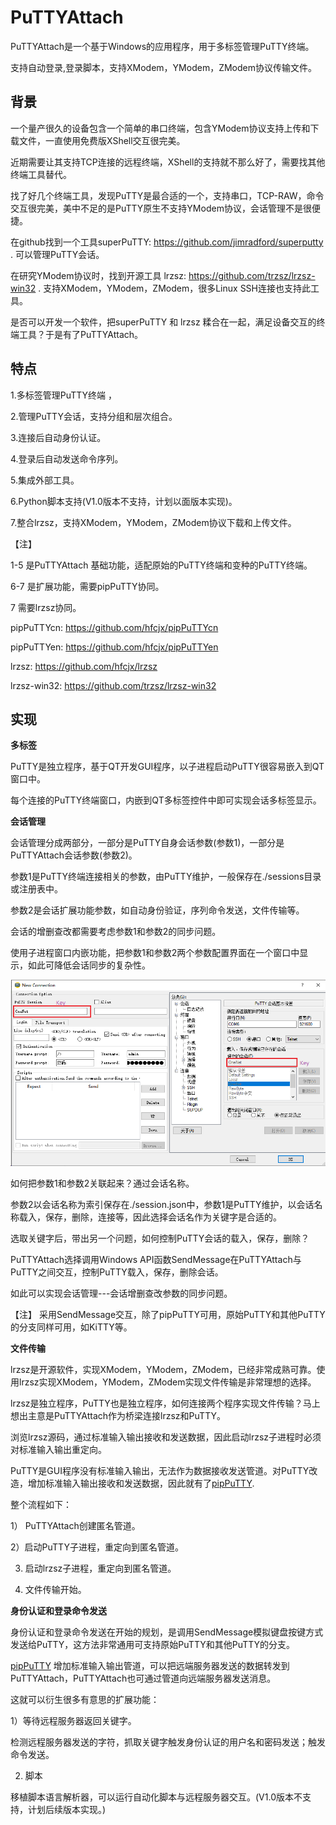 # PuTTYAttach

PuTTYAttach是一个基于Windows的应用程序，用于多标签管理PuTTY终端。

支持自动登录,登录脚本，支持XModem，YModem，ZModem协议传输文件。

## 背景

一个量产很久的设备包含一个简单的串口终端，包含YModem协议支持上传和下载文件，一直使用免费版XShell交互很完美。

近期需要让其支持TCP连接的远程终端，XShell的支持就不那么好了，需要找其他终端工具替代。

找了好几个终端工具，发现PuTTY是最合适的一个，支持串口，TCP-RAW，命令交互很完美，美中不足的是PuTTY原生不支持YModem协议，会话管理不是很便捷。

在github找到一个工具superPuTTY: https://github.com/jimradford/superputty . 可以管理PuTTY会话。

在研究YModem协议时，找到开源工具 lrzsz: https://github.com/trzsz/lrzsz-win32 . 支持XModem，YModem，ZModem，很多Linux SSH连接也支持此工具。

是否可以开发一个软件，把superPuTTY 和 lrzsz 糅合在一起，满足设备交互的终端工具？于是有了PuTTYAttach。

## 特点

1.多标签管理PuTTY终端 ，

2.管理PuTTY会话，支持分组和层次组合。

3.连接后自动身份认证。

4.登录后自动发送命令序列。

5.集成外部工具。

6.Python脚本支持(V1.0版本不支持，计划以面版本实现)。

7.整合lrzsz，支持XModem，YModem，ZModem协议下载和上传文件。

【注】

1-5 是PuTTYAttach 基础功能，适配原始的PuTTY终端和变种的PuTTY终端。

6-7 是扩展功能，需要pipPuTTY协同。

7 需要lrzsz协同。

pipPuTTYcn: https://github.com/hfcjx/pipPuTTYcn

pipPuTTYen: https://github.com/hfcjx/pipPuTTYen 

lrzsz: https://github.com/hfcjx/lrzsz 

lrzsz-win32: https://github.com/trzsz/lrzsz-win32

## 实现

**多标签**

PuTTY是独立程序，基于QT开发GUI程序，以子进程启动PuTTY很容易嵌入到QT窗口中。

每个连接的PuTTY终端窗口，内嵌到QT多标签控件中即可实现会话多标签显示。

**会话管理**

会话管理分成两部分，一部分是PuTTY自身会话参数(参数1)，一部分是PuTTYAttach会话参数(参数2)。

参数1是PuTTY终端连接相关的参数，由PuTTY维护，一般保存在./sessions目录或注册表中。

参数2是会话扩展功能参数，如自动身份验证，序列命令发送，文件传输等。

会话的增删查改都需要考虑参数1和参数2的同步问题。

使用子进程窗口内嵌功能，把参数1和参数2两个参数配置界面在一个窗口中显示，如此可降低会话同步的复杂性。

![image](img/sess.png)

如何把参数1和参数2关联起来？通过会话名称。

参数2以会话名称为索引保存在./session.json中，参数1是PuTTY维护，以会话名称载入，保存，删除，连接等，因此选择会话名作为关键字是合适的。

选取关键字后，带出另一个问题，如何控制PuTTY会话的载入，保存，删除？

PuTTYAttach选择调用Windows API函数SendMessage在PuTTYAttach与PuTTY之间交互，控制PuTTY载入，保存，删除会话。

如此可以实现会话管理---会话增删查改参数的同步问题。

【注】 采用SendMessage交互，除了pipPuTTY可用，原始PuTTY和其他PuTTY的分支同样可用，如KiTTY等。

**文件传输**

lrzsz是开源软件，实现XModem，YModem，ZModem，已经非常成熟可靠。使用lrzsz实现XModem，YModem，ZModem实现文件传输是非常理想的选择。

lrzsz是独立程序，PuTTY也是独立程序，如何连接两个程序实现文件传输？马上想出主意是PuTTYAttach作为桥梁连接lrzsz和PuTTY。

浏览lrzsz源码，通过标准输入输出接收和发送数据，因此启动lrzsz子进程时必须对标准输入输出重定向。

PuTTY是GUI程序没有标准输入输出，无法作为数据接收发送管道。对PuTTY改造，增加标准输入输出接收和发送数据，因此就有了[pipPuTTY](https://github.com/hfcjx/pipPuTTYcn).

整个流程如下：

1） PuTTYAttach创建匿名管道。

2）启动PuTTY子进程，重定向到匿名管道。

3) 启动lrzsz子进程，重定向到匿名管道。
   
4) 文件传输开始。

**身份认证和登录命令发送**

身份认证和登录命令发送在开始的规划，是调用SendMessage模拟键盘按键方式发送给PuTTY，这方法非常通用可支持原始PuTTY和其他PuTTY的分支。

[pipPuTTY](https://github.com/hfcjx/pipPuTTYcn) 增加标准输入输出管道，可以把远端服务器发送的数据转发到PuTTYAttach，PuTTYAttach也可通过管道向远端服务器发送消息。

这就可以衍生很多有意思的扩展功能：

1）等待远程服务器返回关键字。

检测远程服务器发送的字符，抓取关键字触发身份认证的用户名和密码发送；触发命令发送。

2) 脚本

移植脚本语言解析器，可以运行自动化脚本与远程服务器交互。(V1.0版本不支持，计划后续版本实现。)
